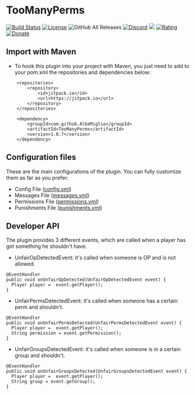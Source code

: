 # TooManyPerms
[![Build Status](https://travis-ci.com/AlbeMiglio/TooManyPerms.svg?branch=master)](https://travis-ci.com/AlbeMiglio/TooManyPerms)
[![License](https://img.shields.io/badge/license-GNU%20General%20Public%20License%20v3.0-brightgreen)](https://github.com/AlbeMiglio/TooManyPerms/blob/master/LICENSE)
![GitHub All Releases](https://img.shields.io/github/downloads/AlbeMiglio/TooManyPerms/total?color=brightgreen)
[![Discord](https://img.shields.io/discord/618742870035398684?logo=Join%20on%20Discord)](https://discord.gg/XuBvVG8)
[![](https://jitpack.io/v/AlbeMiglio/TooManyPerms.svg)](https://jitpack.io/#AlbeMiglio/TooManyPerms)
[![Rating](https://img.shields.io/spiget/rating/53086?label=Rating%20on%20SpigotMC)](http://www.spigotmc.org/resources/53086/)
[![Donate](https://img.shields.io/badge/Donate-PayPal-green.svg)](https://www.paypal.com/cgi-bin/webscr?cmd=_s-xclick&hosted_button_id=PXWGWLK6C4D2A&source=url)

## Import with Maven
- To hook this plugin into your project with Maven, you just need to add to your pom.xml the repositories and dependencies below:
```	
	<repositories>
		<repository>
		    <id>jitpack.io</id>
		    <url>https://jitpack.io</url>
		</repository>
	</repositories>

	<dependency>
	    <groupId>com.github.AlbeMiglio</groupId>
	    <artifactId>TooManyPerms</artifactId>
	    <version>1.0.7</version>
	</dependency>
```
## Configuration files
These are the main configurations of the plugin. You can fully customize them as far as you prefer:
- Config File ([config.yml](src/main/resources/config.yml))
- Messages File ([messages.yml](src/main/resources/messages.yml))
- Permissions File ([permissions.yml](src/main/resources/permissions.yml))
- Punishments File ([punishments.yml](src/main/resources/punishments.yml))

## Developer API
The plugin provides 3 different events, which are called when a player has got something he shouldn't have.
  
- UnfairOpDetectedEvent: it's called when someone is OP and is not allowed.
```
@EventHandler  
public void onUnfairOpDetected(UnfairOpDetectedEvent event) {  
  Player player =  event.getPlayer();  
}  
```
  
- UnfairPermsDetectedEvent: it's called when someone has a certain perm and shouldn't.
```
@EventHandler  
public void onUnfairPermsDetected(UnfairPermsDetectedEvent event) {  
  Player player =  event.getPlayer();  
  String permission = event.getPermission();  
}  
```  
  
- UnfairGroupsDetectedEvent: it's called when someone is in a certain group and shouldn't.
```
@EventHandler  
public void onUnfairGroupsDetected(UnfairGroupsDetectedEvent event) {  
  Player player =  event.getPlayer();  
  String group = event.getGroup();  
}  
```

